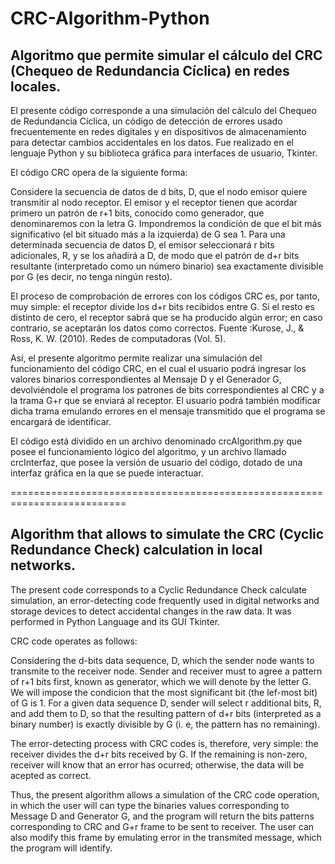 # CRC-Algorithm-Python
## Algoritmo que permite simular el cálculo del CRC (Chequeo de Redundancia Cíclica) en redes locales.
El presente código corresponde a una simulación del cálculo del Chequeo de Redundancia Cíclica, un código de detección de errores usado frecuentemente en redes digitales y en dispositivos de almacenamiento para detectar cambios accidentales en los datos. Fue realizado en el lenguaje Python y su biblioteca gráfica para interfaces de usuario, Tkinter.

El código CRC opera de la siguiente forma: 

Considere la secuencia de datos de d bits, D, que el nodo emisor quiere transmitir al nodo receptor. El emisor y el receptor tienen que acordar primero un patrón de r+1 bits, conocido como generador, que denominaremos con la letra G. Impondremos la condición de que el bit más significativo (el bit situado más a la izquierda) de G sea 1.  Para una determinada secuencia de datos D, el emisor seleccionará r bits adicionales, R, y se los añadirá a D, de modo que el patrón de d+r bits resultante (interpretado como un número binario) sea exactamente divisible por G (es decir, no tenga ningún resto). 

El proceso de comprobación de errores con los códigos CRC es, por tanto, muy simple: el receptor divide los d+r bits recibidos entre G. Si el resto es distinto de cero, el receptor sabrá que se ha producido algún error; en caso contrario, se aceptarán los datos como correctos. 
Fuente :Kurose, J., & Ross, K. W. (2010). Redes de computadoras (Vol. 5). 

Así, el presente algoritmo permite realizar una simulación del funcionamiento del código CRC, en el cual el usuario podrá ingresar los valores binarios correspondientes al Mensaje D y el Generador G, devolviéndole el programa los patrones de bits correspondientes al CRC y a la trama G+r que se enviará al receptor. El usuario podrá también modificar dicha trama emulando errores en el mensaje transmitido que el programa se encargará de identificar.

El código está dividido en un archivo denominado crcAlgorithm.py que posee el funcionamiento lógico del algoritmo, y un archivo llamado crcInterfaz, que posee la versión de usuario del código, dotado de una interfaz gráfica en la que se puede interactuar.

==========================================================================

## Algorithm that allows to simulate the CRC (Cyclic Redundance Check) calculation in local networks.
The present code corresponds to a Cyclic Redundance Check calculate simulation, an error-detecting code frequently used in digital networks and storage devices to detect accidental changes in the raw data. 
It was performed in Python Language and its GUI Tkinter. 

CRC code operates as follows:

Considering the d-bits data sequence, D, which the sender node wants to transmite to the receiver node. Sender and receiver must to agree a pattern of r+1 bits first, known as generator, which we will denote by the letter G. We will impose the condicion that the most significant bit (the lef-most bit) of G is 1. For a given data sequence D, sender will select r additional bits, R, and add them to D, so that the resulting pattern of d+r bits (interpreted as a binary number) is exactly divisible by G (i. e, the pattern has no remaining).

The error-detecting process with CRC codes is, therefore, very simple: the receiver divides the d+r bits received by G. If the remaining is non-zero, receiver will know that an error has ocurred; otherwise, the data will be acepted as correct.

Thus, the present algorithm allows a simulation of the CRC code operation, in which the user will can type the binaries values corresponding to Message D and Generator G, and the program will return the bits patterns corresponding to CRC and G+r frame to be sent to receiver. The user can also modify this frame by emulating error in the transmited message, which the program will identify.
